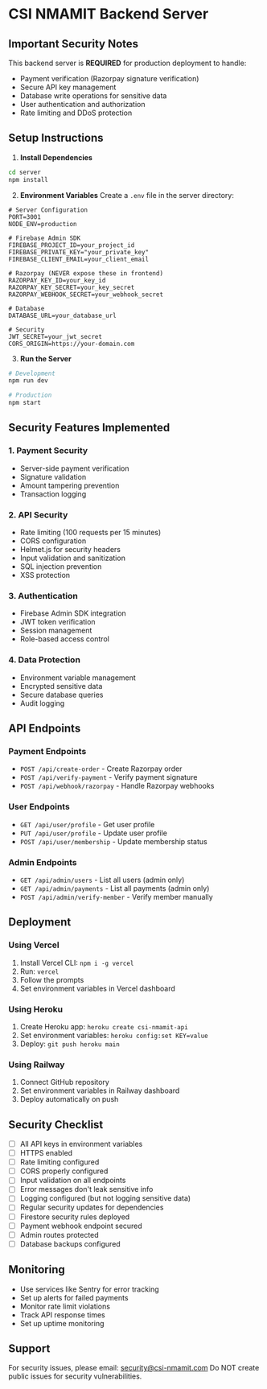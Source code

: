 # CSI NMAMIT Backend Server

## Important Security Notes

This backend server is **REQUIRED** for production deployment to handle:
- Payment verification (Razorpay signature verification)
- Secure API key management
- Database write operations for sensitive data
- User authentication and authorization
- Rate limiting and DDoS protection

## Setup Instructions

1. **Install Dependencies**
```bash
cd server
npm install
```

2. **Environment Variables**
Create a `.env` file in the server directory:
```env
# Server Configuration
PORT=3001
NODE_ENV=production

# Firebase Admin SDK
FIREBASE_PROJECT_ID=your_project_id
FIREBASE_PRIVATE_KEY="your_private_key"
FIREBASE_CLIENT_EMAIL=your_client_email

# Razorpay (NEVER expose these in frontend)
RAZORPAY_KEY_ID=your_key_id
RAZORPAY_KEY_SECRET=your_key_secret
RAZORPAY_WEBHOOK_SECRET=your_webhook_secret

# Database
DATABASE_URL=your_database_url

# Security
JWT_SECRET=your_jwt_secret
CORS_ORIGIN=https://your-domain.com
```

3. **Run the Server**
```bash
# Development
npm run dev

# Production
npm start
```

## Security Features Implemented

### 1. Payment Security
- Server-side payment verification
- Signature validation
- Amount tampering prevention
- Transaction logging

### 2. API Security
- Rate limiting (100 requests per 15 minutes)
- CORS configuration
- Helmet.js for security headers
- Input validation and sanitization
- SQL injection prevention
- XSS protection

### 3. Authentication
- Firebase Admin SDK integration
- JWT token verification
- Session management
- Role-based access control

### 4. Data Protection
- Environment variable management
- Encrypted sensitive data
- Secure database queries
- Audit logging

## API Endpoints

### Payment Endpoints
- `POST /api/create-order` - Create Razorpay order
- `POST /api/verify-payment` - Verify payment signature
- `POST /api/webhook/razorpay` - Handle Razorpay webhooks

### User Endpoints
- `GET /api/user/profile` - Get user profile
- `PUT /api/user/profile` - Update user profile
- `POST /api/user/membership` - Update membership status

### Admin Endpoints
- `GET /api/admin/users` - List all users (admin only)
- `GET /api/admin/payments` - List all payments (admin only)
- `POST /api/admin/verify-member` - Verify member manually

## Deployment

### Using Vercel
1. Install Vercel CLI: `npm i -g vercel`
2. Run: `vercel`
3. Follow the prompts
4. Set environment variables in Vercel dashboard

### Using Heroku
1. Create Heroku app: `heroku create csi-nmamit-api`
2. Set environment variables: `heroku config:set KEY=value`
3. Deploy: `git push heroku main`

### Using Railway
1. Connect GitHub repository
2. Set environment variables in Railway dashboard
3. Deploy automatically on push

## Security Checklist

- [ ] All API keys in environment variables
- [ ] HTTPS enabled
- [ ] Rate limiting configured
- [ ] CORS properly configured
- [ ] Input validation on all endpoints
- [ ] Error messages don't leak sensitive info
- [ ] Logging configured (but not logging sensitive data)
- [ ] Regular security updates for dependencies
- [ ] Firestore security rules deployed
- [ ] Payment webhook endpoint secured
- [ ] Admin routes protected
- [ ] Database backups configured

## Monitoring

- Use services like Sentry for error tracking
- Set up alerts for failed payments
- Monitor rate limit violations
- Track API response times
- Set up uptime monitoring

## Support

For security issues, please email: security@csi-nmamit.com
Do NOT create public issues for security vulnerabilities.
